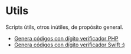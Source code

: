 Utils
=====

Scripts útils, otros inútiles, de propósito general.

* [Genera códigos con dígito verificador PHP](codigo-verificador-base10.php)
* [Genera códigos con dígito verificador Swift :)](codigo-verificador-base10.swift)


